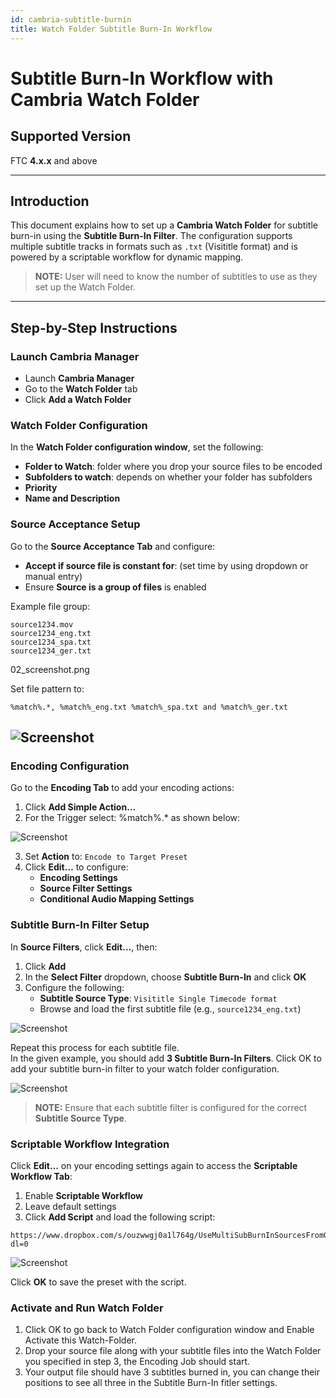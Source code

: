 ```yaml
---
id: cambria-subtitle-burnin
title: Watch Folder Subtitle Burn-In Workflow
---
```


# Subtitle Burn-In Workflow with Cambria Watch Folder

## Supported Version

FTC **4.x.x** and above

---

## Introduction

This document explains how to set up a **Cambria Watch Folder** for subtitle burn-in using the **Subtitle Burn-In Filter**. The configuration supports multiple subtitle tracks in formats such as `.txt` (Visititle format) and is powered by a scriptable workflow for dynamic mapping.

> **NOTE:** User will need to know the number of subtitles to use as they set up the Watch Folder.

---

## Step-by-Step Instructions

### Launch Cambria Manager

* Launch **Cambria Manager**
* Go to the **Watch Folder** tab
* Click **Add a Watch Folder**


### Watch Folder Configuration

In the **Watch Folder configuration window**, set the following:

- **Folder to Watch**: folder where you drop your source files to be encoded  
- **Subfolders to watch**: depends on whether your folder has subfolders  
- **Priority**  
- **Name and Description**


### Source Acceptance Setup

Go to the **Source Acceptance Tab** and configure:

- **Accept if source file is constant for**: (set time by using dropdown or manual entry)  
- Ensure **Source is a group of files** is enabled

Example file group:

```
source1234.mov  
source1234_eng.txt  
source1234_spa.txt  
source1234_ger.txt
```
02_screenshot.png

Set file pattern to:

```
%match%.*, %match%_eng.txt %match%_spa.txt and %match%_ger.txt
```

![Screenshot](01_screenshot.png)
---

### Encoding Configuration

Go to the **Encoding Tab** to add your encoding actions:

1. Click **Add Simple Action…**
2. For the Trigger select: %match%.* as shown below:

![Screenshot](02_screenshot.png)


3. Set **Action** to: `Encode to Target Preset`
4. Click **Edit…** to configure:
   - **Encoding Settings**
   - **Source Filter Settings**
   - **Conditional Audio Mapping Settings**


### Subtitle Burn-In Filter Setup

In **Source Filters**, click **Edit…**, then:

1. Click **Add**
2. In the **Select Filter** dropdown, choose **Subtitle Burn-In** and click **OK**
3. Configure the following:
   - **Subtitle Source Type**: `Visititle Single Timecode format`
   - Browse and load the first subtitle file (e.g., `source1234_eng.txt`)

![Screenshot](03_screenshot.png)

Repeat this process for each subtitle file.  
In the given example, you should add **3 Subtitle Burn-In Filters**.
Click OK to add your subtitle burn-in filter to your watch folder configuration.

![Screenshot](04_screenshot.png)

> **NOTE:** Ensure that each subtitle filter is configured for the correct **Subtitle Source Type**.

### Scriptable Workflow Integration

Click **Edit…** on your encoding settings again to access the **Scriptable Workflow Tab**:

1. Enable **Scriptable Workflow**
2. Leave default settings
3. Click **Add Script** and load the following script:

```
https://www.dropbox.com/s/ouzwwgj0a1l764g/UseMultiSubBurnInSourcesFromGroupOfFiles.pl?dl=0
```

![Screenshot](05_screenshot.png)

Click **OK** to save the preset with the script.

### Activate and Run Watch Folder

1. Click OK to go back to Watch Folder configuration window and Enable Activate this Watch-Folder.
2. Drop your source file along with your subtitle files into the Watch Folder you specified in step 3, the Encoding Job should start. 
3. Your output file should have 3 subtitles burned in, you can change their positions to see all three in the Subtitle Burn-In fitler settings.

